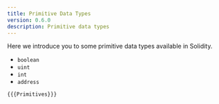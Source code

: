 ```yaml
---
title: Primitive Data Types
version: 0.6.0
description: Primitive data types
---
```


Here we introduce you to some primitive data types available in Solidity.

- `boolean`
- `uint`
- `int`
- `address`

```solidity
{{{Primitives}}}
```

